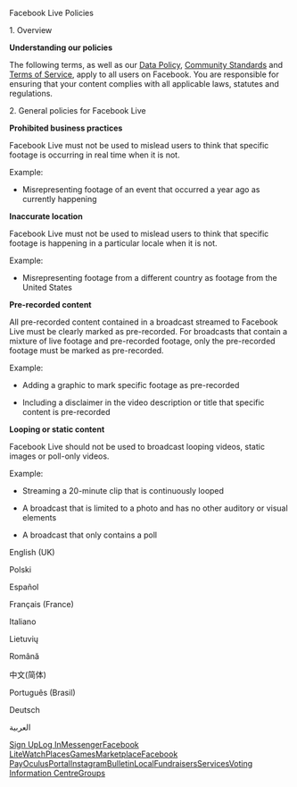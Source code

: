Facebook Live Policies

1\. Overview

**Understanding our policies**

The following terms, as well as our [Data Policy](https://www.facebook.com/about/privacy/), [Community Standards](https://www.facebook.com/communitystandards/) and [Terms of Service](https://www.facebook.com/legal/terms), apply to all users on Facebook. You are responsible for ensuring that your content complies with all applicable laws, statutes and regulations.

2\. General policies for Facebook Live

**Prohibited business practices**

Facebook Live must not be used to mislead users to think that specific footage is occurring in real time when it is not.

Example:

*   Misrepresenting footage of an event that occurred a year ago as currently happening

**Inaccurate location**

Facebook Live must not be used to mislead users to think that specific footage is happening in a particular locale when it is not.

Example:

*   Misrepresenting footage from a different country as footage from the United States

**Pre-recorded content**

All pre-recorded content contained in a broadcast streamed to Facebook Live must be clearly marked as pre-recorded. For broadcasts that contain a mixture of live footage and pre-recorded footage, only the pre-recorded footage must be marked as pre-recorded.

Example:

*   Adding a graphic to mark specific footage as pre-recorded

*   Including a disclaimer in the video description or title that specific content is pre-recorded

**Looping or static content**

Facebook Live should not be used to broadcast looping videos, static images or poll-only videos.

Example:

*   Streaming a 20-minute clip that is continuously looped

*   A broadcast that is limited to a photo and has no other auditory or visual elements

*   A broadcast that only contains a poll

English (UK)

Polski

Español

Français (France)

Italiano

Lietuvių

Română

中文(简体)

Português (Brasil)

Deutsch

العربية

[Sign Up](https://www.facebook.com/reg/)[Log In](https://www.facebook.com/login/)[Messenger](https://l.facebook.com/l.php?u=https%3A%2F%2Fmessenger.com%2F&h=AT1el-HW5HRDt_jTK1IQ65Te5hQR75gTuAQEnpXrNaS-ayVec70N6605Dnc_vL9eM5u9f3CN9mBO0oNgyFUC0C6VFg7U0ITblaMdOvTylUvv5yI6V4WmRvvofl1es6Iqp4XyZh2cYKsuBP_PHup5AtObn2bwaOfSBFE5rw)[Facebook Lite](https://www.facebook.com/lite/)[Watch](https://en-gb.facebook.com/watch/)[Places](https://www.facebook.com/places/)[Games](https://www.facebook.com/games/)[Marketplace](https://www.facebook.com/marketplace/)[Facebook Pay](https://pay.facebook.com/)[Oculus](https://l.facebook.com/l.php?u=https%3A%2F%2Fwww.oculus.com%2F&h=AT1el-HW5HRDt_jTK1IQ65Te5hQR75gTuAQEnpXrNaS-ayVec70N6605Dnc_vL9eM5u9f3CN9mBO0oNgyFUC0C6VFg7U0ITblaMdOvTylUvv5yI6V4WmRvvofl1es6Iqp4XyZh2cYKsuBP_PHup5AtObn2bwaOfSBFE5rw)[Portal](https://portal.facebook.com/)[Instagram](https://l.facebook.com/l.php?u=https%3A%2F%2Fwww.instagram.com%2F&h=AT1el-HW5HRDt_jTK1IQ65Te5hQR75gTuAQEnpXrNaS-ayVec70N6605Dnc_vL9eM5u9f3CN9mBO0oNgyFUC0C6VFg7U0ITblaMdOvTylUvv5yI6V4WmRvvofl1es6Iqp4XyZh2cYKsuBP_PHup5AtObn2bwaOfSBFE5rw)[Bulletin](https://www.bulletin.com/)[Local](https://www.facebook.com/local/lists/245019872666104/)[Fundraisers](https://www.facebook.com/fundraisers/)[Services](https://www.facebook.com/biz/directory/)[Voting Information Centre](https://www.facebook.com/votinginformationcenter/?entry_point=c2l0ZQ%3D%3D)[Groups](https://www.facebook.com/groups/explore/)
